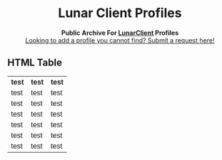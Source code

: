 <html>
<head>
<h1 align="center">
    Lunar Client Profiles
</h1>
<p align="center">
    <strong>Public Archive For <a href="https://lunarclient.com">LunarClient</a> Profiles</strong></br>
    <a href="https://github.com/Vaption/LunarClientProfiles/issues">Looking to add a profile you cannot find? Submit a request here!</a>
</p>
<style>
table {
  font-family: arial, sans-serif;
  border-collapse: collapse;
  width: 100%;
}

td, th {
  border: 1px solid #dddddd;
  text-align: left;
  padding: 8px;
}

tr:nth-child(even) {
  background-color: #dddddd;
}
</style>
</head>
<body>

<h2>HTML Table</h2>

<table>
  <tr>
    <th>test</th>
    <th>test</th>
    <th>test</th>
  </tr>
  <tr>
    <td>test</td>
    <td>test</td>
    <td>test</td>
  </tr>
  <tr>
    <td>test</td>
    <td>test</td>
    <td>test</td>
  </tr>
  <tr>
    <td>test</td>
    <td>test</td>
    <td>test</td>
  </tr>
  <tr>
    <td>test</td>
    <td>test</td>
    <td>test</td>
  </tr>
  <tr>
    <td>test</td>
    <td>test</td>
    <td>test</td>
  </tr>
  <tr>
    <td>test</td>
    <td>test</td>
    <td>test</td>
  </tr>
</table>

</body>
</html>

